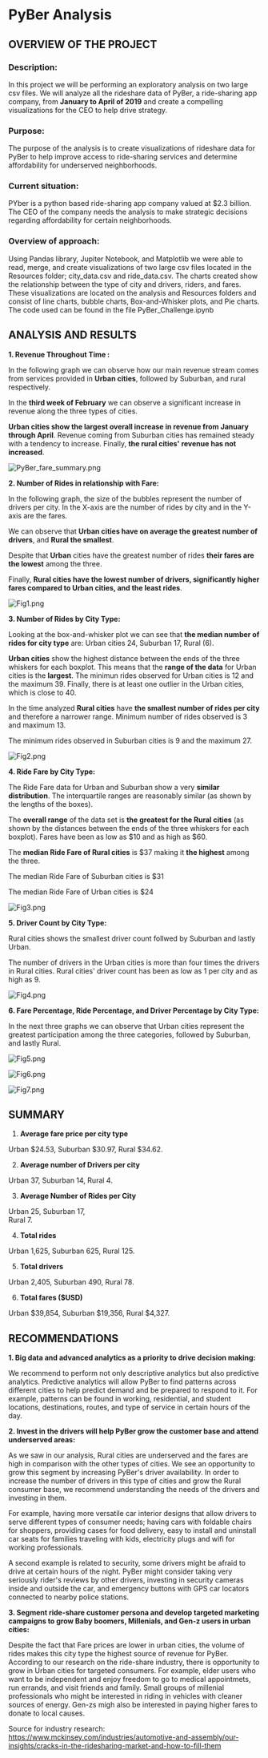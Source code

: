 # PyBer Analysis

## OVERVIEW OF THE PROJECT

### Description:

In this project we will be performing an exploratory analysis on two large csv files.   We will analyze all the rideshare data of PyBer, a ride-sharing app company, from **January to April of 2019** and create a compelling visualizations for the CEO to help drive strategy.

### Purpose:

The purpose of the analysis is to create visualizations of rideshare data for PyBer to help improve access to ride-sharing services and determine affordability for underserved neighborhoods.


### Current situation:

PYber is a python based ride-sharing app company valued at $2.3 billion.  The CEO of the company needs the analysis to make strategic decisions regarding affordability for certain neighborhoods.

### Overview of approach:

Using Pandas library, Jupiter Notebook, and Matplotlib we were able to read, merge, and create visualizations of two large csv files located in the Resources folder; city_data.csv and ride_data.csv. The charts created show the relationship between the type of city and drivers, riders, and fares.  These visualizations are located on the analysis and Resources folders and consist of line charts, bubble charts, Box-and-Whisker plots, and Pie charts. The code used can be found in the file PyBer_Challenge.ipynb


## ANALYSIS AND RESULTS

**1. Revenue Throughout Time :**  

In the following graph we can observe how our main revenue stream comes from services provided in **Urban cities**, followed by Suburban, and rural respectively.

In the **third week of February** we can observe a significant increase in revenue along the three types of cities.  

**Urban cities show the largest overall increase in revenue from January through April**.  Revenue coming from Suburban cities has remained steady with a tendency to increase. Finally, **the rural cities' revenue has not increased**.

![PyBer_fare_summary.png](Resources/PyBer_fare_summary.png)



**2. Number of Rides in relationship with Fare:**

In the following graph, the size of the bubbles represent the number of drivers per city.  In the X-axis are the number of rides by city and in the Y-axis are the fares.  

We can observe that **Urban cities have on average the greatest number of drivers**, and **Rural the smallest**.  

Despite that **Urban** cities have the greatest number of rides **their fares are the lowest** among the three. 

Finally, **Rural cities have the lowest number of drivers, significantly higher fares compared to Urban cities, and the least rides**.


![Fig1.png](analysis/Fig1.png)



**3. Number of Rides by City Type:**

Looking at the box-and-whisker plot we can see that **the median number of rides for city type** are:
Urban cities 24,
Suburban 17, 
Rural (6). 

**Urban cities** show the highest distance between the ends of the three whiskers for each boxplot.  This means that the **range of the data** for Urban cities is the **largest**.  The minimun rides observed for Urban cities is 12 and the maximum 39. Finally, there is at least one outlier in the Urban cities, which is close to 40.

In the time analyzed **Rural cities** have **the smallest number of rides per city** and therefore a narrower range. Minimum number of rides observed is 3 and maximum 13.

The minimum rides observed in Suburban cities is 9 and the maximum 27.


![Fig2.png](analysis/Fig2.png)



**4. Ride Fare by City Type:**

The Ride Fare data for Urban and Suburban show a very **similar distribution**. The interquartile ranges are reasonably similar (as shown by the lengths of the boxes). 

The **overall range** of the data set is **the greatest for the Rural cities** (as shown by the distances between the ends of the three whiskers for each boxplot). Fares have been as low as $10 and as high as $60.

The **median Ride Fare of Rural cities** is $37 making it **the highest** among the three.  

The median Ride Fare of Suburban cities is $31 

The median Ride Fare of Urban cities is $24 


![Fig3.png](analysis/Fig3.png)



**5. Driver Count by City Type:**


Rural cities shows the smallest driver count follwed by Suburban and lastly Urban.

The number of drivers in the Urban cities is more than four times the drivers in Rural cities.  Rural cities' driver count has been as low as 1 per city and as high as 9. 


![Fig4.png](analysis/Fig4.png)


**6. Fare Percentage, Ride Percentage, and Driver Percentage by City Type:**

In the next three graphs we can observe that Urban cities represent the greatest participation among the three categories, followed by Suburban, and lastly Rural.


![Fig5.png](analysis/Fig5.png)


![Fig6.png](analysis/Fig6.png)


![Fig7.png](analysis/Fig7.png)



## SUMMARY

1. **Average fare price per city type**

Urban    $24.53, 
Suburban $30.97, 
Rural    $34.62.

2. **Average number of Drivers per city** 

Urban    37, 
Suburban 14, 
Rural     4.

3. **Average Number of Rides per City**

Urban    25, 
Suburban 17,  
Rural     7. 

4. **Total rides** 

Urban 1,625, 
Suburban  625, 
Rural 125.


5. **Total drivers** 

Urban       2,405,
Suburban      490, 
Rural          78. 

6. **Total fares ($USD)**

Urban       $39,854,
Suburban    $19,356,
Rural        $4,327.


## RECOMMENDATIONS

**1. Big data and advanced analytics as a priority to drive decision making:**

We recommend to perform not only descriptive analytics but also predictive analytics. Predictive analytics will allow PyBer to find patterns across different cities to help predict demand and be prepared to respond to it.  For example, patterns can be found in working, residential, and student locations, destinations, routes, and type of service in certain hours of the day. 

**2. Invest in the drivers will help PyBer grow the customer base and attend underserved areas:** 

As we saw in our analysis, Rural cities are underserved and the fares are high in comparison with the other types of cities.  We see an opportunity to grow this segment by increasing PyBer's driver availability. In order to increase the number of drivers in this type of cities and grow the Rural consumer base, we recommend understanding the needs of the drivers and investing in them.  

For example, having more versatile car interior designs that allow drivers to serve different types of consumer needs; having cars with foldable chairs for shoppers, providing cases for food delivery, easy to install and uninstall car seats for families traveling with kids, electricity plugs and wifi for working professionals.  

A second example is related to security, some drivers might be afraid to drive at certain hours of the night.  PyBer might consider taking very seriously rider's reviews by other drivers, investing in security cameras inside and outside the car, and emergency buttons with GPS car locators connected to nearby police stations.


**3. Segment ride-share customer persona and develop targeted marketing campaigns to grow Baby boomers, Millenials, and Gen-z users in urban cities:**

Despite the fact that Fare prices are lower in urban cities, the volume of rides makes this city type the highest source of revenue for PyBer.  According to our research on the ride-share industry, there is opportunity to grow in Urban cities for targeted consumers.  For example, elder users who want to be independent and enjoy freedom to go to medical appointmets, run errands, and visit friends and family.  Small groups of millenial professionals who might be interested in riding in vehicles with cleaner sources of energy. Gen-zs migh also be interested in paying higher fares to donate to local causes.

Source for industry research: https://www.mckinsey.com/industries/automotive-and-assembly/our-insights/cracks-in-the-ridesharing-market-and-how-to-fill-them
